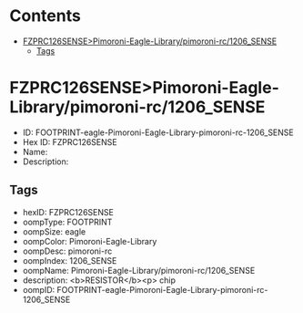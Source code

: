 



Contents
========

* [FZPRC126SENSE>Pimoroni-Eagle-Library/pimoroni-rc/1206_SENSE](#fzprc126sensepimoroni-eagle-librarypimoroni-rc1206_sense)
	* [Tags](#tags)

# FZPRC126SENSE>Pimoroni-Eagle-Library/pimoroni-rc/1206_SENSE

- ID: FOOTPRINT-eagle-Pimoroni-Eagle-Library-pimoroni-rc-1206_SENSE
- Hex ID: FZPRC126SENSE
- Name: 
- Description: 

## Tags

- hexID: FZPRC126SENSE
- oompType: FOOTPRINT
- oompSize: eagle
- oompColor: Pimoroni-Eagle-Library
- oompDesc: pimoroni-rc
- oompIndex: 1206_SENSE
- oompName: Pimoroni-Eagle-Library/pimoroni-rc/1206_SENSE
- description: &lt;b&gt;RESISTOR&lt;/b&gt;&lt;p&gt;
chip
- oompID: FOOTPRINT-eagle-Pimoroni-Eagle-Library-pimoroni-rc-1206_SENSE
